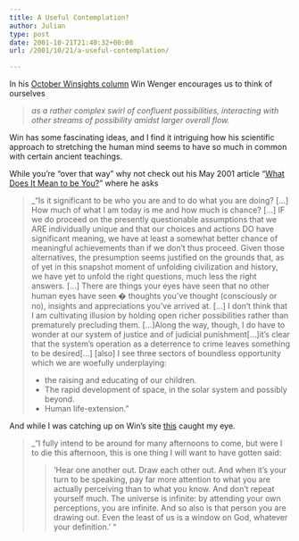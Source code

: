 ```yaml
---
title: A Useful Contemplation?
author: Julian
type: post
date: 2001-10-21T21:40:32+00:00
url: /2001/10/21/a-useful-contemplation/

---
```

In his [October Winsights column][1] Win Wenger encourages us to think of ourselves 

> _as a rather complex swirl of confluent possibilities, interacting with other streams of possibility amidst larger overall flow._

Win has some fascinating ideas, and I find it intriguing how his scientific approach to stretching the human mind seems to have so much in common with certain ancient teachings.
  
While you&#8217;re &#8220;over that way&#8221; why not check out his May 2001 article &#8220;[What Does It Mean to be You?][2]&#8221; where he asks 

> _&#8220;Is it significant to be who you are and to do what you are doing? \[&#8230;] How much of what I am today is me and how much is chance? [&#8230;] IF we do proceed on the presently questionable assumptions that we ARE individually unique and that our choices and actions DO have significant meaning, we have at least a somewhat better chance of meaningful achievements than if we don&#8217;t thus proceed. Given those alternatives, the presumption seems justified on the grounds that, as of yet in this snapshot moment of unfolding civilization and history, we have yet to unfold the right questions, much less the right answers. [&#8230;] There are things your eyes have seen that no other human eyes have seen � thoughts you&#8217;ve thought (consciously or no), insights and appreciations you&#8217;ve arrived at. [&#8230;] I don&#8217;t think that I am cultivating illusion by holding open richer possibilities rather than prematurely precluding them. [&#8230;]Along the way, though, I do have to wonder at our system of justice and of judicial punishment[&#8230;]it&#8217;s clear that the system&#8217;s operation as a deterrence to crime leaves something to be desired[&#8230;\] \[also\] I see three sectors of boundless opportunity which we are woefully underplaying:</p> 
> 
>   * the raising and educating of our children.
>   * The rapid development of space, in the solar system and possibly beyond.
>   * Human life-extension.&#8221;
> 
> </i></blockquote> 
> 
> And while I was catching up on Win&#8217;s site [this][3] caught my eye. 
> 
> > _&#8220;I fully intend to be around for many afternoons to come, but were I to die this afternoon, this is one thing I will want to have gotten said:</p> 
> > 
> > > &#8216;Hear one another out. Draw each other out. And when it&#8217;s your turn to be speaking, pay far more attention to what you are actually perceiving than to what you know. And don&#8217;t repeat yourself much. The universe is infinite: by attending your own perceptions, you are infinite. And so also is that person you are drawing out. Even the least of us is a window on God, whatever your definition.&#8217; &#8220;
> > 
> > </i></blockquote>

 [1]: http://www.winwenger.com/part54.htm
 [2]: http://www.winwenger.com/part50.htm
 [3]: http://www.winwenger.com/message.htm
